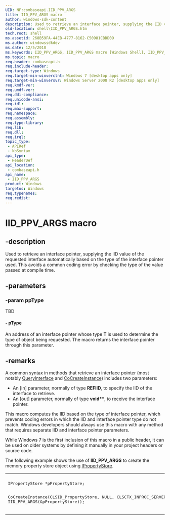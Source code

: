 ```yaml
---
UID: NF:combaseapi.IID_PPV_ARGS
title: IID_PPV_ARGS macro
author: windows-sdk-content
description: Used to retrieve an interface pointer, supplying the IID value of the requested interface automatically based on the type of the interface pointer used. This avoids a common coding error by checking the type of the value passed at compile time.
old-location: shell\IID_PPV_ARGS.htm
tech.root: shell
ms.assetid: 268B59FA-44EB-4777-8162-C50981CBDD09
ms.author: windowssdkdev
ms.date: 12/5/2018
ms.keywords: IID_PPV_ARGS, IID_PPV_ARGS macro [Windows Shell], IID_PPV_ARGS_Helper, _shell_IID_PPV_ARGS, combaseapi/IID_PPV_ARGS, shell.IID_PPV_ARGS
ms.topic: macro
req.header: combaseapi.h
req.include-header: 
req.target-type: Windows
req.target-min-winverclnt: Windows 7 [desktop apps only]
req.target-min-winversvr: Windows Server 2008 R2 [desktop apps only]
req.kmdf-ver: 
req.umdf-ver: 
req.ddi-compliance: 
req.unicode-ansi: 
req.idl: 
req.max-support: 
req.namespace: 
req.assembly: 
req.type-library: 
req.lib: 
req.dll: 
req.irql: 
topic_type:
 - APIRef
 - kbSyntax
api_type:
 - HeaderDef
api_location:
 - combaseapi.h
api_name:
 - IID_PPV_ARGS
product: Windows
targetos: Windows
req.typenames: 
req.redist: 
---
```


# IID_PPV_ARGS macro


## -description


Used to retrieve an interface pointer, supplying the IID value of the requested interface automatically based on the type of the interface pointer used. This avoids a common coding error by checking the type of the value passed at compile time.


## -parameters




### -param ppType

TBD






#### - pType

An address of an interface pointer whose type <b>T</b> is used to determine the type of object being requested. The macro returns the interface pointer through this parameter.


## -remarks



A common syntax in methods that retrieve an interface pointer (most notably <a href="https://msdn.microsoft.com/54d5ff80-18db-43f2-b636-f93ac053146d">QueryInterface</a> and <a href="https://msdn.microsoft.com/7295a55b-12c7-4ed0-a7a4-9ecee16afdec">CoCreateInstance</a>) includes two parameters:

                

<ul>
<li>An [in] parameter, normally of type <b>REFIID</b>, to specify the IID of the interface to retrieve.</li>
<li>An [out] parameter, normally of type <b>void**</b>, to receive the interface pointer.</li>
</ul>
This macro computes the IID based on the type of interface pointer, which prevents coding errors in which the IID and interface pointer type do not match. Windows developers should always use this macro with any method that requires separate IID and interface pointer parameters.

While Windows 7 is the first inclusion of this macro in a public header, it can be used on older systems by defining it manually in your project headers or source code.

The following example shows the use of <b>IID_PPV_ARGS</b> to create the memory property store object using <a href="https://msdn.microsoft.com/e995aaa1-d4c9-475f-b1fa-b9123cd5b653">IPropertyStore</a>.
 
				

<div class="code"><span codelanguage=""><table>
<tr>
<th></th>
</tr>
<tr>
<td>
<pre>IPropertyStore *pPropertyStore;
                    
CoCreateInstance(CLSID_PropertyStore, NULL, CLSCTX_INPROC_SERVER, 
                 IID_PPV_ARGS(&amp;pPropertyStore));</pre>
</td>
</tr>
</table></span></div>


